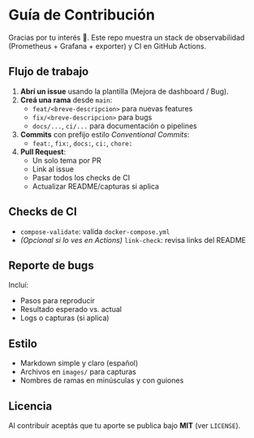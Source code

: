 # Guía de Contribución

Gracias por tu interés 🙌. Este repo muestra un stack de observabilidad (Prometheus + Grafana + exporter) y CI en GitHub Actions.

## Flujo de trabajo
1. **Abrí un issue** usando la plantilla (Mejora de dashboard / Bug).
2. **Creá una rama** desde `main`:
   - `feat/<breve-descripcion>` para nuevas features
   - `fix/<breve-descripcion>` para bugs
   - `docs/...`, `ci/...` para documentación o pipelines
3. **Commits** con prefijo estilo *Conventional Commits*:
   - `feat:`, `fix:`, `docs:`, `ci:`, `chore:`
4. **Pull Request**:
   - Un solo tema por PR
   - Link al issue
   - Pasar todos los checks de CI
   - Actualizar README/capturas si aplica

## Checks de CI
- `compose-validate`: valida `docker-compose.yml`
- *(Opcional si lo ves en Actions)* `link-check`: revisa links del README

## Reporte de bugs
Incluí:
- Pasos para reproducir
- Resultado esperado vs. actual
- Logs o capturas (si aplica)

## Estilo
- Markdown simple y claro (español)
- Archivos en `images/` para capturas
- Nombres de ramas en minúsculas y con guiones

## Licencia
Al contribuir aceptás que tu aporte se publica bajo **MIT** (ver `LICENSE`).
